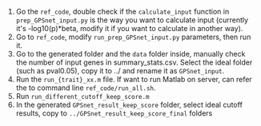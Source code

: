 1. Go the `ref_code`, double check if the `calculate_input` function in `prep_GPSnet_input.py` is the way you want to calculate input (currently it's -log10(p)*beta, modify it if you want to calculate in another way). 
2. Go to `ref_code`, modify `run_prep_GPSnet_input.py` parameters, then run it.
3. Go to the generated folder and the `data` folder inside, manually check the number of input genes in summary_stats.csv. Select the ideal folder (such as pval0.05), copy it to ../ and rename it as `GPSnet_input`.
4. Run the `run_{trait}_xx.m` file. If want to run Matlab on server, can refer the to command line `ref_code/run_all.sh`.
5. Run `run_different_cutoff_keep_score.m`
6. In the generated `GPSnet_result_keep_score` folder, select ideal cutoff results, copy to `../GPSnet_result_keep_score_final` folders
